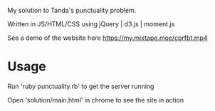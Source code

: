 My solution to Tanda's punctuality problem.

Written in JS/HTML/CSS using jQuery | d3.js | moment.js

See a demo of the website here https://my.mixtape.moe/cprfbt.mp4

# Usage
Run 'ruby punctuality.rb' to get the server running

Open 'solution/main.html' in chrome to see the site in action

